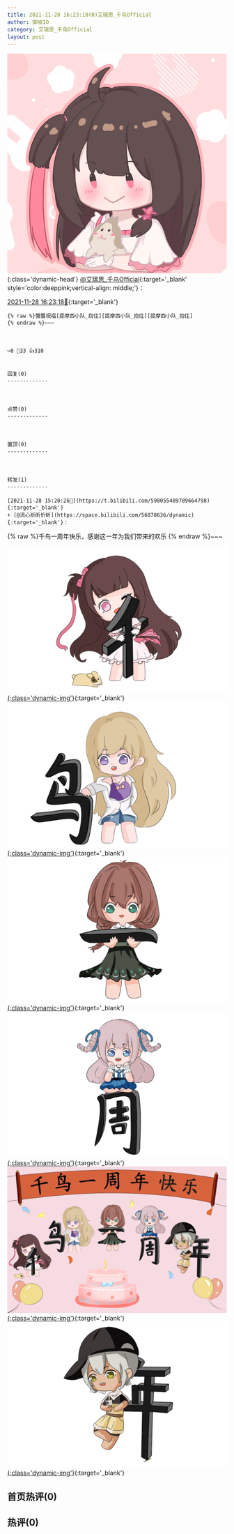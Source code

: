```yaml
---
title: 2021-11-28 16:23:18(0)艾瑞思_千鸟Official
author: 御坂IO
category: 艾瑞思_千鸟Official
layout: post
---
```


![img](/images/7e08840c56f251de28bdf766b647bd5fe9a5d50a.jpg){:class='dynamic-head'}
[@艾瑞思_千鸟Official](https://space.bilibili.com/1090010845/dynamic){:target='_blank' style='color:deeppink;vertical-align: middle;'}：

[2021-11-28 16:23:18🔗](https://t.bilibili.com/598071610401164625){:target='_blank'}

~~~
{% raw %}蟹蟹祝福[提摩西小队_抱住][提摩西小队_抱住][提摩西小队_抱住]
{% endraw %}~~~



↪️0 💬33 👍310


回复(0)
-------------



点赞(0)
-------------



置顶(0)
-------------



转发(1)
-------------

[2021-11-28 15:20:26🔗](https://t.bilibili.com/598055409789664798){:target='_blank'}
+ [@流心炘昕忻盺](https://space.bilibili.com/56878636/dynamic){:target='_blank'}：
~~~
{% raw %}千鸟一周年快乐，感谢这一年为我们带来的欢乐
{% endraw %}~~~


[![img](/images/b3fc3f2f4bac8e29f14286576a2249676dc6a66b.png){:class='dynamic-img'}](/images/b3fc3f2f4bac8e29f14286576a2249676dc6a66b.png){:target='_blank'}
[![img](/images/b002e17eba9e7e44ec57f6f3e76222b1fe6d342e.png){:class='dynamic-img'}](/images/b002e17eba9e7e44ec57f6f3e76222b1fe6d342e.png){:target='_blank'}
[![img](/images/70bf67368c07369fab0931860de09d07a1ab3805.png){:class='dynamic-img'}](/images/70bf67368c07369fab0931860de09d07a1ab3805.png){:target='_blank'}
[![img](/images/6fd93a69cf2fd664b2ad2a7b30c3688bdb9daf77.png){:class='dynamic-img'}](/images/6fd93a69cf2fd664b2ad2a7b30c3688bdb9daf77.png){:target='_blank'}
[![img](/images/5e1ac95edda24235247f62a22ecabf886dbb8722.jpg){:class='dynamic-img'}](/images/5e1ac95edda24235247f62a22ecabf886dbb8722.jpg){:target='_blank'}
[![img](/images/bd5fe405e66d3044addea09f512f658525c6846c.png){:class='dynamic-img'}](/images/bd5fe405e66d3044addea09f512f658525c6846c.png){:target='_blank'}




首页热评(0)
-------------



热评(0)
-------------



